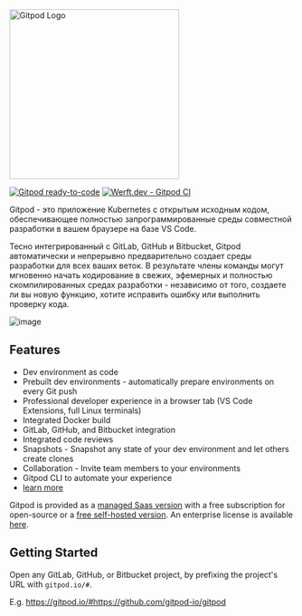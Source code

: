 <img alt="Gitpod Logo" src="https://raw.githubusercontent.com/gitpod-io/gitpod/master/components/dashboard/public/images/gitpod-ddd_light.svg" width="300">

[![Gitpod ready-to-code](https://img.shields.io/badge/Gitpod-ready--to--code-blue?logo=gitpod)](https://gitpod.io/from-referrer/)
[![Werft.dev - Gitpod CI](https://img.shields.io/badge/Werft.dev-CI--builds-green)](https://werft.gitpod-dev.com/)

Gitpod - это приложение Kubernetes с открытым исходным кодом, обеспечивающее полностью запрограммированные среды совместной разработки в вашем браузере на базе VS Code.

Тесно интегрированный с GitLab, GitHub и Bitbucket, Gitpod автоматически и непрерывно предварительно создает среды разработки для всех ваших веток. В результате члены команды могут мгновенно начать кодирование в свежих, эфемерных и полностью скомпилированных средах разработки - независимо от того, создаете ли вы новую функцию, хотите исправить ошибку или выполнить проверку кода.

![image](https://user-images.githubusercontent.com/372735/90360227-6fc44180-e05b-11ea-8f66-71e96a836d78.png)

## Features

 - Dev environment as code
 - Prebuilt dev environments - automatically prepare environments on every Git push
 - Professional developer experience in a browser tab (VS Code Extensions, full Linux terminals)
 - Integrated Docker build
 - GitLab, GitHub, and Bitbucket integration
 - Integrated code reviews
 - Snapshots - Snapshot any state of your dev environment and let others create clones
 - Collaboration - Invite team members to your environments
 - Gitpod CLI to automate your experience
 - [learn more](https://www.gitpod.io/features/)

Gitpod is provided as a [managed Saas version](https://gitpod.io) with a free subscription for open-source or a [free self-hosted version](https://www.gitpod.io/self-hosted/). An enterprise license is available [here](https://www.gitpod.io/self-hosted/).

## Getting Started

Open any GitLab, GitHub, or Bitbucket project, by prefixing the project's URL with `gitpod.io/#`. 

E.g. https://gitpod.io/#https://github.com/gitpod-io/gitpod
